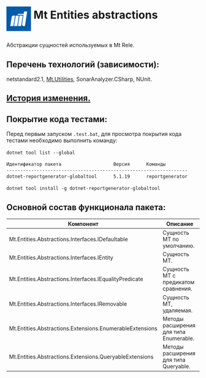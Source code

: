 # <p><img src="iconMt.png" width="64px" height="64px" align="middle"/> Mt Entities abstractions</p>

Абстракции сущностей используемых в Мt Rele.

## Перечень технологий (зависимости):

netstandard2.1, [Mt.Utilities](https://github.com/g-aa/mt-utilities), SonarAnalyzer.CSharp, NUnit.

## [История изменения.](CHANGELOG.md)

## Покрытие кода тестами:

Перед первым запуском ```.test.bat```, для просмотра покрытия кода тестами необходимо выполнить команду:

```dotnet tool list --global```

```
Идентификатор пакета                   Версия      Команды
------------------------------------------------------------------
dotnet-reportgenerator-globaltool      5.1.19      reportgenerator
```


```dotnet tool install -g dotnet-reportgenerator-globaltool```

## Основной состав функционала пакета:

| Компонент                                                | Описание                               |
|----------------------------------------------------------|----------------------------------------|
| Mt.Entities.Abstractions.Interfaces.IDefaultable         | Сущность МТ по умолчанию.              |
| Mt.Entities.Abstractions.Interfaces.IEntity              | Сущность МТ.                           |
| Mt.Entities.Abstractions.Interfaces.IEqualityPredicate   | Сущность МТ с предикатом сравнения.    |
| Mt.Entities.Abstractions.Interfaces.IRemovable           | Сущность МТ, удаляемая.                |
| Mt.Entities.Abstractions.Extensions.EnumerableExtensions | Методы расширения для типа Enumerable. |
| Mt.Entities.Abstractions.Extensions.QueryableExtensions  | Методы расширения для типа Queryable.  |